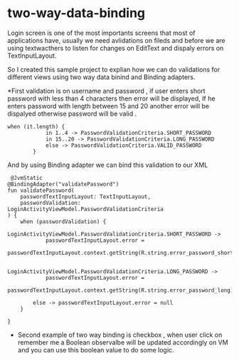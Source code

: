 # two-way-data-binding

Login screen is one of the most importants screens that most of applications have, usually we need avlidations on fileds and before we are using textwacthers 
to listen for changes on EditText and dispaly errors on TextInputLayout.

So I created this sample project to explian how we can do validations for different views using two way data binind and Binding adapters.

*First validation is on username and password , if user enters short password with less than 4 characters then error will be displayed,
If he enters password with length between 15 and 20 another error will be dispalyed otherwise password will be valid .
    
    when (it.length) {
                in 1..4 -> PasswordValidationCriteria.SHORT_PASSWORD
                in 15..20 -> PasswordValidationCriteria.LONG_PASSWORD
                else -> PasswordValidationCriteria.VALID_PASSWORD
            }
            

And by using Binding adapter we can bind this validation to our XML

     @JvmStatic
    @BindingAdapter("validatePassword")
    fun validatePassword(
        passwordTextInputLayout: TextInputLayout,
        passwordValidation: LoginActivityViewModel.PasswordValidationCriteria
    ) {
        when (passwordValidation) {
            LoginActivityViewModel.PasswordValidationCriteria.SHORT_PASSWORD ->
                passwordTextInputLayout.error =
                    passwordTextInputLayout.context.getString(R.string.error_password_short)

            LoginActivityViewModel.PasswordValidationCriteria.LONG_PASSWORD ->
                passwordTextInputLayout.error =
                    passwordTextInputLayout.context.getString(R.string.error_password_long)

            else -> passwordTextInputLayout.error = null
        }

    }
  * Second example of two way binding is checkbox , when user click on remember me a Boolean observalbe will be updated accordingly on VM and you can use this boolean value to do some logic.
    
